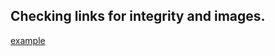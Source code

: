## **Checking links for integrity and images.**


[example]( https://github.com/Dmitriy-crypto/ExampleAutamationSiteSelenium/blob/master/add_lib_example.PNG)